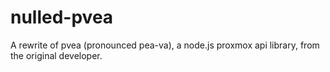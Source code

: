 # nulled-pvea
A rewrite of pvea (pronounced pea-va), a node.js proxmox api library, from the original developer.
